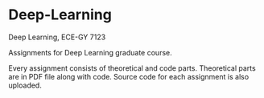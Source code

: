 # Deep-Learning
Deep Learning, ECE-GY 7123

Assignments for Deep Learning graduate course.

Every assignment consists of theoretical and code parts. 
Theoretical parts are in PDF file along with code.
Source code for each assignment is also uploaded.
